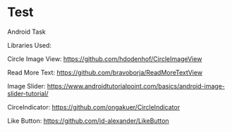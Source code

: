 # Test
Android Task

Libraries Used:


Circle Image View:
https://github.com/hdodenhof/CircleImageView

Read More Text:
https://github.com/bravoborja/ReadMoreTextView

Image Slider:
https://www.androidtutorialpoint.com/basics/android-image-slider-tutorial/

CirceIndicator:
https://github.com/ongakuer/CircleIndicator

Like Button:
https://github.com/jd-alexander/LikeButton
